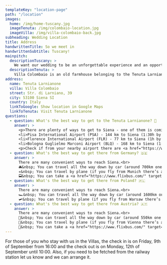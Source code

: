 ```yaml
---
templateKey: "location-page"
path: "/location"
images:
  home: /img/home-tuscany.jpg
  imageTenuta: /img/colombaio-location.jpg
  imageVilla: /img/villa-colombaio-back.jpg
subheading: Wedding Location
title: Address
handwrittenTitle: So we meet in
handwrittenSubtitle: Tuscany!
mainpitch:
  descriptionTuscany: >
    We want our wedding to be an unforgettable experience and an opportunity for an amazing adventure, not only for us but also for everybody coming. And what better place than the rolling hills of Tuscany? 🌞
  descriptionTenuta: >
    Villa Colombaio is an old farmhouse belonging to the Tenuta Larnianone. It’s located in the middle of nature, surrounded by vineyards, olive groves and cypress trees, overlooking the city of Siena. We fell in love with this place not only because it’s beautiful and authentic, but also because it has history. It's belonging to an Italian family since the 1930's who are keeping care of nature, environment and traditions. 🛵
address:
  name: Tenuta Larnianone
  villa: Villa Colombaio
  street: Str. di Larniano, 39
  city: 53100 Siena SI
  country: Italy
  linkToGoogle: Show location in Google Maps
  linkToTenuta: Visit Tenuta Larnianone
questions:
  - question: What's the best way to get to the Tenuta Larnianone? 🍇
    answer: >
      <p>There are plenty of ways to get to Siena - one of them is coming by car, however if you don’t have or don’t want to drive all this way, you can book a flight to one of the following airports and then rent a car, take a train or a bus:</p><br />
      <li>Pisa International Airport (PSA) - 144 km to Siena (1:30h by car / 2h by train / 2:10h by bus)</li>
      <li>Florence International Airport (FLR) - 77 km to Siena (1h by car / 1:40h by train / 1h by bus)</li>
      <li>Bologna Guglielmo Marconi Airport (BLQ) - 168 km to Siena (1:40h by car / 2:30h by train / 2:15h by bus)</li><br />
      <p>Check if from your nearby airport there are <a href="https://www.ryanair.com/gb/en" target="_blank">Ryanair flights</a> so you can save on a flight and you can also check if there’s <a href="https://www.blablacar.co.uk" target="_blank">BlaBlaCar</a> driving to Siena from your arrival city. <a href="https://www.flixbus.com/" target="_blank">Flixbus</a> or <a href="https://www.omio.com/" target="_blank">Omio</a> as well always have great options and deals. Additionally, have a look at our <a href="https://www.facebook.com/groups/1435542876905661" target="_blank">Facebook Group</a> for finding a travel buddy or a person to carpool with, or ask in our <a href="https://chat.whatsapp.com/Ki9UIoFYvB8EY1i9PckzsA" target="_blank">WhatsApp</a> group if anybody has an empty seat available. Group travel is always more fun so take advantage of our destination wedding. 🥰</p>
  - question: What's the best way to get there from Germany? 🇩🇪
    answer: >
      There are many convenient ways to reach Siena.<br>
      🚘&nbsp; You can travel all the way down by car (around 700km one way) and discover places like Garda Lake, Bologna or Florence on the way. It’s also a convenient way to be flexible and drive around Tuscany to see other beautiful towns nearby, like San Gimignano or Pienza.<br>
      ✈️&nbsp; You can travel by plane (if you fly from Munich there’s a convenient and cheap <a href="https://www.ryanair.com/" target="_blank"> Ryanair</a> connection from Memmingen to Pisa, with flights on Friday and Monday evenings). From there you can either rent a car, take a <a href="https://www.flixbus.com/" target="_blank">FlixBus</a> or a train (<a href="https://www.omio.com/" target="_blank">www.omio.com</a>) to Siena.<br>
      🚍&nbsp; You can take a <a href="https://www.flixbus.com/" target="_blank">Flixbus</a> all way down to Siena.
  - question: What's the best way to get there from Poland? 🇵🇱
    answer: >
      There are many convenient ways to reach Siena.<br>
      🏎️&nbsp; You can travel all the way down by car (around 1600km one way) and discover cities like Vienna, Venice, Bologna or Florence on the way. It’s also a convenient way to be flexible and drive around Tuscany to see other beautiful towns nearby, like San Gimignano or Pienza.<br>
      🛩️&nbsp; You can travel by plane (if you fly from Warsaw there’s a convenient and cheap connection to Bologna with <a href="https://www.ryanair.com/" target="_blank">Ryanair</a> from Modlin on Tuesdays and Thursdays to Sundays and with <a href="https://www.wizzair.com/" target="_blank">WizzAir</a> from Chopin on Tuesdays, Thursdays and Saturdays. From there you can either rent a car, take a <a href="https://www.flixbus.com/" target="_blank">FlixBus</a> or a train (<a href="https://www.omio.com/" target="_blank">www.omio.com</a>) to Siena.
  - question: What's the best way to get there from Austria? 🇦🇹
    answer: >
      There are many convenient ways to reach Siena.<br>
      🚜&nbsp; You can travel all the way down by car (around 550km one way) and discover cities like Venice, Bologna or Florence on the way. It’s also a convenient way to be flexible and drive around Tuscany to see other beautiful towns nearby, like San Gimignano or Pienza.<br>
      🚁&nbsp; You can travel by plane (if you fly from Vienna there’s a convenient and cheap <a href="https://www.ryanair.com/" target="_blank">Ryanair</a> connection from Vienna to Bologna on Monday to Wednesday and on Fridays).<br>
      🚌&nbsp; You can take a <a href="https://www.flixbus.com/" target="_blank">FlixBus</a> all the way down to Siena.
---
```


For those of you who stay with us in the Villas, the check in is on Friday, 9th of September from 16:00 and the check out is on Monday, 12th of September until 10:00. Also, if you need to be fetched from the railway station let us know and we can arrange it.

